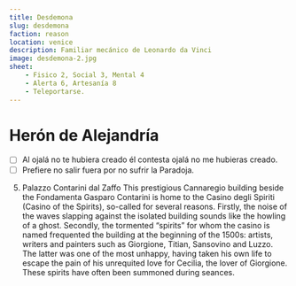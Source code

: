 ```yaml
---
title: Desdemona
slug: desdemona
faction: reason
location: venice
description: Familiar mecánico de Leonardo da Vinci 
image: desdemona-2.jpg
sheet:
    - Fisico 2, Social 3, Mental 4
    - Alerta 6, Artesanía 8
    - Teleportarse.
---
```


# Herón de Alejandría

<Character slug="heron-de-alejandria" />

- [ ] Al ojalá no te hubiera creado él contesta ojalá no me hubieras creado.
- [ ] Prefiere no salir fuera por no sufrir la Paradoja.

5. Palazzo Contarini dal Zaffo
This prestigious Cannaregio building beside the Fondamenta Gasparo Contarini is home to the Casino degli Spiriti (Casino of the Spirits), so-called for several reasons. Firstly, the noise of the waves slapping against the isolated building sounds like the howling of a ghost. Secondly, the tormented “spirits” for whom the casino is named frequented the building at the beginning of the 1500s: artists, writers and painters such as Giorgione, Titian, Sansovino and Luzzo. The latter was one of the most unhappy, having taken his own life to escape the pain of his unrequited love for Cecilia, the lover of Giorgione. These spirits have often been summoned during seances.
